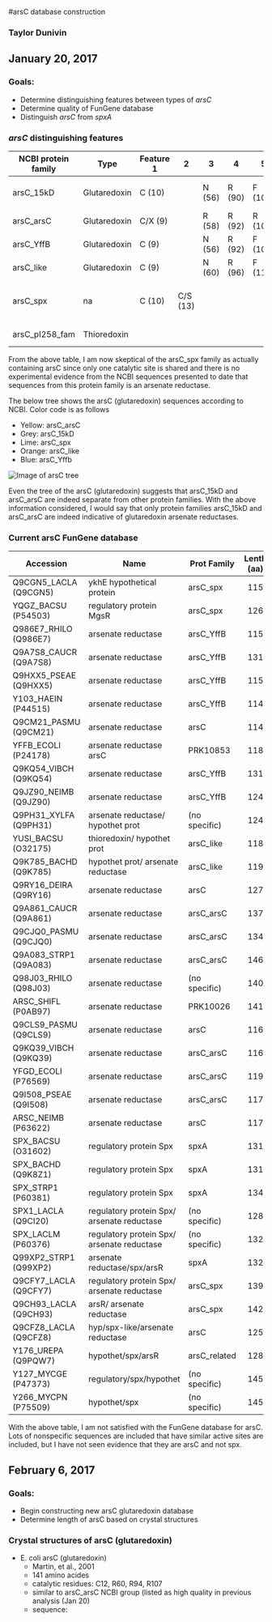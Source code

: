 
#arsC database construction
### Taylor Dunivin
## January 20, 2017
### Goals: 
* Determine distinguishing features between types of *arsC*
* Determine quality of FunGene database
* Distinguish *arsC* from *spxA*

### *arsC* distinguishing features
| NCBI protein family       | Type     | Feature 1      |  2 |  3 |  4 |  5 | Length (aa) |  Comments  |
| ------------- | ----- | ----- | ----- | ----- | ----- | ---- | ------ | :---------------------: |
| arsC_15kD    | Glutaredoxin | C (10) | |  N (56) | R (90) | F (103)| 111-112 | COG1393, nitrogenase assoc? |
| arsC_arsC   | Glutaredoxin | C/X (9) | | R (58) | R (92) | R (105) | 111 | crystal incl |
| arsC_YffB   | Glutaredoxin | C (9) | | N (56) | R (92) | F (106) | 104-106 | crystal incl |
| arsC_like  | Glutaredoxin | C (9) | | N (60) | R (96) | F (110) | 109-112 | |
| arsC_spx  | na | C (10) | C/S (13) | | | | 115-120| no confirmed As-relationship|
| arsC_pI258_fam | Thioredoxin | | | | | | 122-128 | crystal incl |

From the above table, I am now skeptical of the arsC_spx family as actually containing arsC since only one catalytic site is shared and there is no experimental evidence from the NCBI sequences presented to date that sequences from this protein family is an arsenate reductase. 

The below tree shows the arsC (glutaredoxin) sequences according to NCBI. Color code is as follows
* Yellow: arsC_arsC
* Grey: arsC_15kD
* Lime: arsC_spx
* Orange: arsC_like
* Blue: arsC_Yffb

![Image of arsC tree](https://github.com/ShadeLab/Xander_arsenic/blob/master/arsC_family_tree.gif)

Even the tree of the arsC (glutaredoxin) suggests that arsC_15kD and arsC_arsC are indeed separate from other protein families. With the above information considered, I would say that only protein families arsC_15kD and arsC_arsC are indeed indicative of glutaredoxin arsenate reductases. 

### Current arsC FunGene database
| Accession | Name | Prot Family | Lenth (aa) |
| --------- | ----- | ------ | :-----: |
| Q9CGN5_LACLA (Q9CGN5) | ykhE hypothetical protein | arsC_spx | 115 |
| YQGZ_BACSU (P54503) | regulatory protein MgsR | arsC_spx | 126 |
| Q986E7_RHILO (Q986E7) | arsenate reductase | arsC_YffB | 115 |
| Q9A7S8_CAUCR (Q9A7S8) | arsenate reductase | arsC_YffB | 131 |
| Q9HXX5_PSEAE (Q9HXX5) | arsenate reductase | arsC_YffB | 115 |
| Y103_HAEIN (P44515) | arsenate reductase | arsC_YffB | 114 |
| Q9CM21_PASMU (Q9CM21) | arsenate reductase | arsC | 114 |
| YFFB_ECOLI (P24178) | arsenate reductase arsC | PRK10853 | 118 |
| Q9KQ54_VIBCH (Q9KQ54) | arsenate reductase | arsC_YffB | 131 |
| Q9JZ90_NEIMB (Q9JZ90) | arsenate reductase | arsC_YffB | 124 |
| Q9PH31_XYLFA (Q9PH31) | arsenate reductase/ hypothet prot | (no specific) | 124 |
| YUSI_BACSU (O32175) | thioredoxin/ hypothet prot | arsC_like | 118 |
| Q9K785_BACHD (Q9K785) | hypothet prot/ arsenate reductase | arsC_like | 119 |
| Q9RY16_DEIRA (Q9RY16) | arsenate reductase | arsC | 127 |
| Q9A861_CAUCR (Q9A861) | arsenate reductase | arsC_arsC | 137 |
| Q9CJQ0_PASMU (Q9CJQ0) | arsenate reductase | arsC_arsC | 134 |
| Q9A083_STRP1 (Q9A083) | arsenate reductase | arsC_arsC | 146 |
| Q98J03_RHILO (Q98J03) | arsenate reductase | (no specific) | 140 |
| ARSC_SHIFL (P0AB97) | arsenate reductase | PRK10026 | 141 |
| Q9CLS9_PASMU (Q9CLS9) | arsenate reductase | arsC | 116 |
| Q9KQ39_VIBCH (Q9KQ39) | arsenate reductase | arsC_arsC | 116 |
| YFGD_ECOLI (P76569) | arsenate reductase | arsC_arsC | 119 |
| Q9I508_PSEAE (Q9I508) | arsenate reductase | arsC_arsC | 117 |
| ARSC_NEIMB (P63622) | arsenate reductase | arsC | 117 |
| SPX_BACSU (O31602) | regulatory protein Spx | spxA | 131 |
| SPX_BACHD (Q9K8Z1) | regulatory protein Spx | spxA | 131 |
| SPX_STRP1 (P60381) | regulatory protein Spx | spxA | 134 |
| SPX1_LACLA (Q9CI20) | regulatory protein Spx/ arsenate reductase | (no specific) | 128 |
| SPX_LACLM (P60376) | regulatory protein Spx/ arsenate reductase | (no specific) | 132 |
| Q99XP2_STRP1 (Q99XP2) | arsenate reductase/spx/arsR | spxA | 132 |
| Q9CFY7_LACLA (Q9CFY7) | regulatory protein Spx/ arsenate reductase | arsC_spx | 139 |
| Q9CH93_LACLA (Q9CH93) | arsR/ arsenate reductase| arsC_spx | 142 |
| Q9CFZ8_LACLA (Q9CFZ8) | hyp/spx-like/arsenate reductase | arsC | 125 |
| Y176_UREPA (Q9PQW7) | hypothet/spx/arsR | arsC_related | 128 |
| Y127_MYCGE (P47373) | regulatory/spx/hypothet| (no specific) | 145 |
| Y266_MYCPN (P75509) | hypothet/spx| (no specific) | 145 |

With the above table, I am not satisfied with the FunGene database for arsC. Lots of nonspecific sequences are included that have similar active sites are included, but I have not seen evidence that they are arsC and not spx. 


## February 6, 2017
### Goals: 
* Begin constructing new arsC glutaredoxin database 
* Determine length of arsC based on crystal structures

### Crystal structures of arsC (glutaredoxin)
* E. coli arsC (glutaredoxin)
  * Martin, et al., 2001
  * 141 amino acides
  * catalytic residues: C12, R60, R94, R107
  * similar to arsC_arsC NCBI group (listed as high quality in previous analysis (Jan 20)
  * sequence: 
